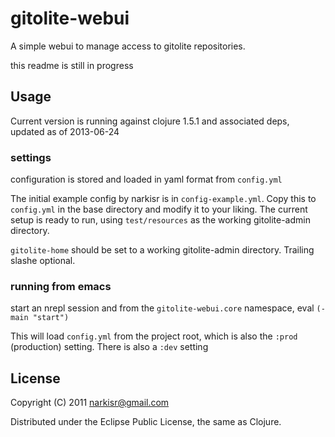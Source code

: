 # gitolite-webui

A simple webui to manage access to gitolite repositories.

this readme is still in progress

## Usage

Current version is running against clojure 1.5.1 and associated deps, updated as of 2013-06-24

### settings

configuration is stored and loaded in yaml format from `config.yml`

The initial example config by narkisr is in `config-example.yml`. Copy this to `config.yml` in the base directory
and modify it to your liking. The current setup is ready to run, using `test/resources` as the working gitolite-admin
directory.

`gitolite-home` should be set to a working gitolite-admin directory. Trailing slashe optional.

### running from emacs

start an nrepl session and from the `gitolite-webui.core` namespace, eval `(-main "start")`

This will load `config.yml` from the project root, which is also the `:prod` (production) setting. There is also a `:dev` setting



## License

Copyright (C) 2011 narkisr@gmail.com

Distributed under the Eclipse Public License, the same as Clojure.
